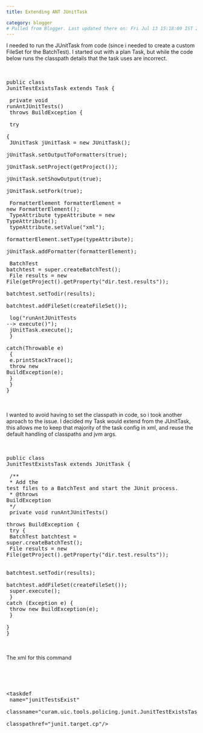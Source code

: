 ```yaml
---
title: Extending ANT JUnitTask

category: blogger
# Pulled from Blogger. Last updated there on: Fri Jul 13 15:18:00 IST 2007
---
```

I needed to run the JUnitTask from code (since i needed to create a custom FileSet for the BatchTest). I started out with a plan Task, but while the code below runs the classpath details that the task uses are incorrect. <br /><br /><pre class="prettyprint"><br />public class JunitTestExistsTask extends Task {<br /><br />  private void runAntJUnitTests()<br />    throws BuildException {<br />    <br />    try<br />    {<br />      JUnitTask jUnitTask = new JUnitTask();<br />      jUnitTask.setOutputToFormatters(true);<br />      jUnitTask.setProject(getProject());<br />      jUnitTask.setShowOutput(true);<br />      jUnitTask.setFork(true);<br /><br />      FormatterElement formatterElement = new FormatterElement();<br />      TypeAttribute typeAttribute = new TypeAttribute();<br />      typeAttribute.setValue("xml");<br />      formatterElement.setType(typeAttribute);<br />      jUnitTask.addFormatter(formatterElement);<br /><br />      BatchTest batchtest = super.createBatchTest();<br />      File results = new File(getProject().getProperty("dir.test.results"));<br />      batchtest.setTodir(results);<br />      batchtest.addFileSet(createFileSet());<br /><br />      log("runAntJUnitTests --> execute()");<br />      jUnitTask.execute();<br />    }<br />    catch(Throwable e)<br />    {<br />      e.printStackTrace();<br />      throw new BuildException(e);<br />    }<br />  }<br />}<br /></pre><br /><br />I wanted to avoid having to set the classpath in code, so i took another aproach to the issue. I decided my Task would extend from the JUnitTask, this allows me to keep that majority of the task config in xml, and reuse the default handling of classpaths and jvm args. <br /><br /><pre class="prettyprint"><br />public class JunitTestExistsTask extends JUnitTask {<br /><br />  /**<br />   * Add the test files to a BatchTest and start the JUnit process.<br />   * @throws BuildException<br />   */<br />  private void runAntJUnitTests()<br />    throws BuildException {    <br />    try {<br />      BatchTest batchtest = super.createBatchTest();<br />      File results = new File(getProject().getProperty("dir.test.results"));<br /><br />      batchtest.setTodir(results);<br />      batchtest.addFileSet(createFileSet());<br />      super.execute();      <br />    } catch (Exception e) {<br />      throw new BuildException(e);<br />    }<br />  }<br />}<br /></pre><br /><br />The xml for this command<br /><br /><pre name="code" class="xml"><br /><target name="uiclaims.policing.junit"><br />  <taskdef <br />      name="junitTestsExist" <br />      classname="curam.uic.tools.policing.junit.JunitTestExistsTask" <br />      classpathref="junit.target.cp"/><br />  <junitTestsExist source="junit.activity.txt" fork="${junit.fork}" timeout="${junit.timeout}" maxmemory="${junit.maxmemory}" printsummary="${junit.printsummary}" showoutput="${junit.showoutput}" failureproperty="tests.failed"><br />    <classpath refid="junit.target.cp"/><br /><br />    <formatter type="xml"/><br /><br />  </junitTestsExist><br /><br /></target><br /><br /></pre>

